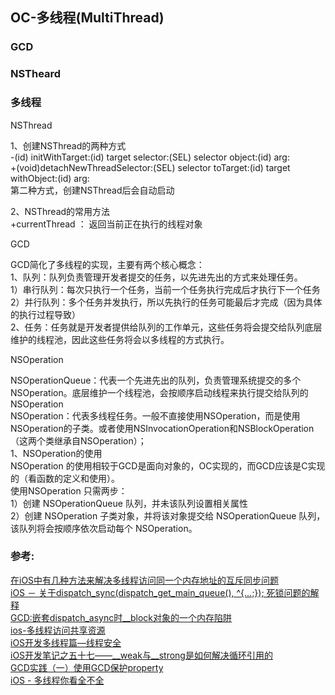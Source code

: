 ##  OC-多线程(MultiThread)

###


### GCD


### NSTheard

<h3>多线程</h3>
<p>NSThread</p>
1、创建NSThread的两种方式
<br>
-(id) initWithTarget:(id) target selector:(SEL) selector object:(id) arg:
<br>
+(void)detachNewThreadSelector:(SEL) selector toTarget:(id) target withObject:(id) arg:
<br>
第二种方式，创建NSThread后会自动启动
<br>


2、NSThread的常用方法
<br>
+currentThread ： 返回当前正在执行的线程对象
<br>

<p>GCD</p>
GCD简化了多线程的实现，主要有两个核心概念：
<br>
1、队列：队列负责管理开发者提交的任务，以先进先出的方式来处理任务。
<br>
1）串行队列：每次只执行一个任务，当前一个任务执行完成后才执行下一个任务
<br>
2）并行队列：多个任务并发执行，所以先执行的任务可能最后才完成（因为具体的执行过程导致）
<br>
2、任务：任务就是开发者提供给队列的工作单元，这些任务将会提交给队列底层维护的线程池，因此这些任务将会以多线程的方式执行。
<p>NSOperation</p>
NSOperationQueue：代表一个先进先出的队列，负责管理系统提交的多个NSOperation。底层维护一个线程池，会按顺序启动线程来执行提交给队列的NSOperation
<br>
NSOperation：代表多线程任务。一般不直接使用NSOperation，而是使用NSOperation的子类。或者使用NSInvocationOperation和NSBlockOperation（这两个类继承自NSOperation）；
<br>
1、NSOperation的使用
<br>
NSOperation 的使用相较于GCD是面向对象的，OC实现的，而GCD应该是C实现的（看函数的定义和使用）。
<br>
使用NSOperation 只需两步：
<br>
1）创建 NSOperationQueue 队列，并未该队列设置相关属性
<br>
2）创建 NSOperation 子类对象，并将该对象提交给 NSOperationQueue 队列，该队列将会按顺序依次启动每个 NSOperation。
<br>



### 参考:
[在iOS中有几种方法来解决多线程访问同一个内存地址的互斥同步问题](https://blog.csdn.net/a_ellisa/article/details/51506233)    
[iOS － 关于dispatch_sync(dispatch_get_main_queue(), ^{...;}); 死锁问题的解释](https://blog.csdn.net/icefishlily/article/details/52596802)    
[GCD:嵌套dispatch_async时__block对象的一个内存陷阱](https://blog.csdn.net/fg313071405/article/details/25962939)    
[ios-多线程访问共享资源](https://blog.csdn.net/ZCMUCZX/article/details/76974068)    
[iOS开发多线程篇—线程安全](https://www.cnblogs.com/wendingding/p/3805841.html)    
[iOS开发笔记之五十七——__weak与__strong是如何解决循环引用的](https://blog.csdn.net/lizitao/article/details/54845974)    
[GCD实践（一）使用GCD保护property ](https://zhangbuhuai.com/gcd-part-1/)  
[iOS - 多线程你看全不全](https://juejin.im/entry/57dcc1cc0bd1d00057e97dc7)  

